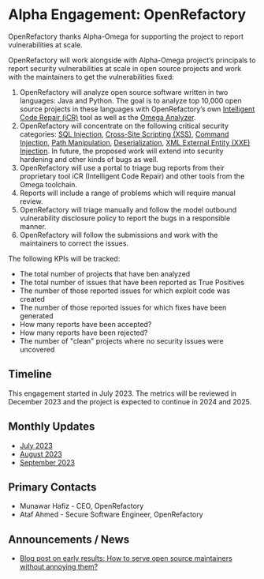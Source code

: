 # Alpha Engagement: OpenRefactory

OpenRefactory thanks Alpha-Omega for supporting the project to report vulnerabilities at scale.

OpenRefactory will work alongside with Alpha-Omega project’s principals to report security vulnerabilities at scale in open source projects and work with the maintainers to get the vulnerabilities fixed:

1. OpenRefactory will analyze open source software written in two languages: Java and Python. The goal is to analyze top 10,000 open source projects in these languages with OpenRefactory’s own [Intelligent Code Repair (iCR)](https://www.openrefactory.com/technology/) tool as well as the [Omega Analyzer](https://github.com/ossf/alpha-omega/tree/main/omega/analyzer).
2. OpenRefactory will concentrate on the following critical security categories: [SQL Injection](https://cwe.mitre.org/data/definitions/89.html), [Cross-Site Scripting (XSS)](https://cwe.mitre.org/data/definitions/79.html), [Command Injection](https://cwe.mitre.org/data/definitions/77.html), [Path Manipulation](https://cwe.mitre.org/data/definitions/22.html), [Deserialization](https://cwe.mitre.org/data/definitions/502.html), [XML External Entity (XXE) Injection](https://cwe.mitre.org/data/definitions/611.html). In future, the proposed work will extend into security hardening and other kinds of bugs as well.
3. OpenRefactory will use a portal to triage bug reports from their proprietary tool iCR (Intelligent Code Repair) and other tools from the Omega toolchain.
4. Reports will include a range of problems which will require manual review.
5. OpenRefactory will triage manually and follow the model outbound vulnerability disclosure policy to report the bugs in a responsible manner.
6. OpenRefactory will follow the submissions and work with the maintainers to correct the issues.


The following KPIs will be tracked:

* The total number of projects that have ben analyzed
* The total number of issues that have been reported as True Positives
* The number of those reported issues for which exploit code was created
* The number of those reported issues for which fixes have been generated
* How many reports have been accepted?
* How many reports have been rejected?
* The number of "clean" projects where no security issues were uncovered


## Timeline

This engagement started in July 2023. The metrics will be reviewed in December 2023 and the project is expected to continue in 2024 and 2025.

## Monthly Updates

* [July 2023](update-2023-07.md)
* [August 2023](update-2023-08.md)
* [September 2023](update-2023-09.md)


## Primary Contacts

* Munawar Hafiz - CEO, OpenRefactory
* Ataf Ahmed - Secure Software Engineer, OpenRefactory

## Announcements / News

* [Blog post on early results: How to serve open source maintainers without annoying them?](https://www.openrefactory.com/how-to-serve-open-source-software-maintainers-without-annoying-them/)

